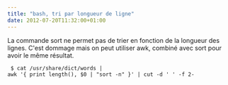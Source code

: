```yaml
---
title: "bash, tri par longueur de ligne"
date: 2012-07-20T11:32:00+01:00
---
```

La commande sort ne permet pas de trier en fonction de la longueur des lignes. C'est dommage mais on peut utiliser awk, combiné avec sort pour avoir le même résultat.  <code><pre>
$ cat /usr/share/dict/words 
   | awk '{ print length(), $0 | "sort -n" }' 
   | cut -d ' ' -f 2-
</pre></code>
